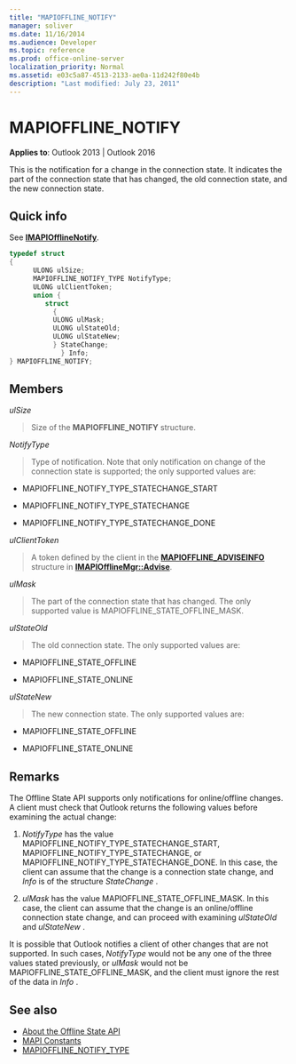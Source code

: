 ```yaml
---
title: "MAPIOFFLINE_NOTIFY"
manager: soliver
ms.date: 11/16/2014
ms.audience: Developer
ms.topic: reference
ms.prod: office-online-server
localization_priority: Normal
ms.assetid: e03c5a87-4513-2133-ae0a-11d242f80e4b
description: "Last modified: July 23, 2011"
---
```


# MAPIOFFLINE_NOTIFY

**Applies to**: Outlook 2013 | Outlook 2016 
  
This is the notification for a change in the connection state. It indicates the part of the connection state that has changed, the old connection state, and the new connection state.
  
## Quick info

See **[IMAPIOfflineNotify](imapiofflinenotifyiunknown.md)**. 
  
```cpp
typedef struct  
{ 
      ULONG ulSize; 
      MAPIOFFLINE_NOTIFY_TYPE NotifyType; 
      ULONG ulClientToken; 
      union { 
         struct 
           { 
           ULONG ulMask; 
           ULONG ulStateOld; 
           ULONG ulStateNew; 
           } StateChange; 
             } Info; 
} MAPIOFFLINE_NOTIFY;
```

## Members

 _ulSize_
  
> Size of the **MAPIOFFLINE_NOTIFY** structure. 
    
 _NotifyType_
  
> Type of notification. Note that only notification on change of the connection state is supported; the only supported values are:
    
   - MAPIOFFLINE_NOTIFY_TYPE_STATECHANGE_START
    
   - MAPIOFFLINE_NOTIFY_TYPE_STATECHANGE
    
   - MAPIOFFLINE_NOTIFY_TYPE_STATECHANGE_DONE
    
 _ulClientToken_
  
> A token defined by the client in the **[MAPIOFFLINE_ADVISEINFO](mapioffline_adviseinfo.md)** structure in **[IMAPIOfflineMgr::Advise](imapiofflinemgr-advise.md)**. 
    
 _ulMask_
  
> The part of the connection state that has changed. The only supported value is MAPIOFFLINE_STATE_OFFLINE_MASK.
    
 _ulStateOld_
  
> The old connection state. The only supported values are:
    
   - MAPIOFFLINE_STATE_OFFLINE
    
   - MAPIOFFLINE_STATE_ONLINE
    
 _ulStateNew_
  
> The new connection state. The only supported values are:
    
   - MAPIOFFLINE_STATE_OFFLINE
    
   - MAPIOFFLINE_STATE_ONLINE
    
## Remarks

The Offline State API supports only notifications for online/offline changes. A client must check that Outlook returns the following values before examining the actual change:
  
1.  *NotifyType*  has the value MAPIOFFLINE_NOTIFY_TYPE_STATECHANGE_START, MAPIOFFLINE_NOTIFY_TYPE_STATECHANGE, or MAPIOFFLINE_NOTIFY_TYPE_STATECHANGE_DONE. In this case, the client can assume that the change is a connection state change, and  *Info*  is of the structure  *StateChange*  . 
    
2.  *ulMask*  has the value MAPIOFFLINE_STATE_OFFLINE_MASK. In this case, the client can assume that the change is an online/offline connection state change, and can proceed with examining  *ulStateOld*  and  *ulStateNew*  . 
    
It is possible that Outlook notifies a client of other changes that are not supported. In such cases,  *NotifyType*  would not be any one of the three values stated previously, or  *ulMask*  would not be MAPIOFFLINE_STATE_OFFLINE_MASK, and the client must ignore the rest of the data in  *Info*  . 
  
## See also

- [About the Offline State API](about-the-offline-state-api.md)  
- [MAPI Constants](mapi-constants.md)  
- [MAPIOFFLINE_NOTIFY_TYPE](mapioffline_notify_type.md)

